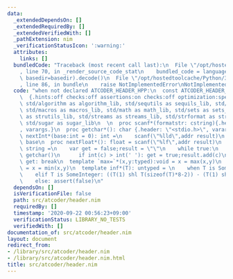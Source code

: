 ```yaml
---
data:
  _extendedDependsOn: []
  _extendedRequiredBy: []
  _extendedVerifiedWith: []
  _pathExtension: nim
  _verificationStatusIcon: ':warning:'
  attributes:
    links: []
  bundledCode: "Traceback (most recent call last):\n  File \"/opt/hostedtoolcache/Python/3.8.5/x64/lib/python3.8/site-packages/onlinejudge_verify/documentation/build.py\"\
    , line 70, in _render_source_code_stat\n    bundled_code = language.bundle(stat.path,\
    \ basedir=basedir).decode()\n  File \"/opt/hostedtoolcache/Python/3.8.5/x64/lib/python3.8/site-packages/onlinejudge_verify/languages/nim.py\"\
    , line 86, in bundle\n    raise NotImplementedError\nNotImplementedError\n"
  code: "when not declared ATCODER_HEADER_HPP:\n  const ATCODER_HEADER_HPP* = 1\n\
    \  {.hints:off checks:off assertions:on checks:off optimization:speed.}\n  import\
    \ std/algorithm as algorithm_lib, std/sequtils as sequils_lib, std/tables as tables_lib,\
    \ std/macros as macros_lib, std/math as math_lib, std/sets as sets_lib, std/strutils\
    \ as strutils_lib, std/streams as streams_lib, std/strformat as strformat_lib,\
    \ std/sugar as sugar_lib\n  \n  proc scanf*(formatstr: cstring){.header: \"<stdio.h>\"\
    , varargs.}\n  proc getchar*(): char {.header: \"<stdio.h>\", varargs.}\n  proc\
    \ nextInt*(base:int = 0): int =\n    scanf(\"%lld\",addr result)\n    result -=\
    \ base\n  proc nextFloat*(): float = scanf(\"%lf\",addr result)\n  proc nextString*():\
    \ string =\n    var get = false;result = \"\"\n    while true:\n      var c =\
    \ getchar()\n      if int(c) > int(' '): get = true;result.add(c)\n      elif\
    \ get: break\n  template `max=`*(x,y:typed):void = x = max(x,y)\n  template `min=`*(x,y:typed):void\
    \ = x = min(x,y)\n  template inf*(T): untyped = \n    when T is SomeFloat: T(Inf)\n\
    \    elif T is SomeInteger: ((T(1) shl T(sizeof(T)*8-2)) - (T(1) shl T(sizeof(T)*4-1)))\n\
    \    else: assert(false)\n"
  dependsOn: []
  isVerificationFile: false
  path: src/atcoder/header.nim
  requiredBy: []
  timestamp: '2020-09-22 00:56:23+09:00'
  verificationStatus: LIBRARY_NO_TESTS
  verifiedWith: []
documentation_of: src/atcoder/header.nim
layout: document
redirect_from:
- /library/src/atcoder/header.nim
- /library/src/atcoder/header.nim.html
title: src/atcoder/header.nim
---
```

